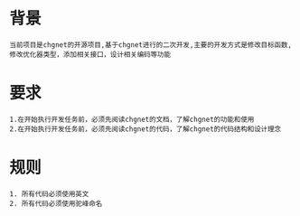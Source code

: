 # 背景
    当前项目是chgnet的开源项目,基于chgnet进行的二次开发,主要的开发方式是修改目标函数,修改优化器类型，添加相关接口，设计相关编码等功能

# 要求
    1.在开始执行开发任务前，必须先阅读chgnet的文档，了解chgnet的功能和使用
    2.在开始执行开发任务前，必须先阅读chgnet的代码，了解chgnet的代码结构和设计理念

# 规则
    1. 所有代码必须使用英文
    2. 所有代码必须使用驼峰命名




